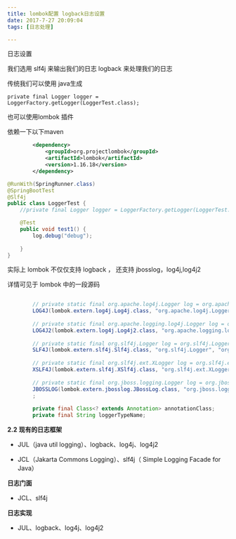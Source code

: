 ```yaml
---
title: lombok配置 logback日志设置
date: 2017-7-27 20:09:04
tags: [日志处理]

---
```

日志设置

 我们选用 slf4j 来输出我们的日志
 logback 来处理我们的日志

传统我们可以使用 java生成 
```
private final Logger logger = LoggerFactory.getLogger(LoggerTest.class);
```

也可以使用lombok 插件

依赖一下以下maven
```xml
		<dependency>
			<groupId>org.projectlombok</groupId>
			<artifactId>lombok</artifactId>
			<version>1.16.18</version>
		</dependency>
```


``` java
@RunWith(SpringRunner.class)
@SpringBootTest
@Slf4j
public class LoggerTest {
    //private final Logger logger = LoggerFactory.getLogger(LoggerTest.class);

    @Test
    public void test1() {
        log.debug("debug");
		
    }
}
```


实际上 lombok 不仅仅支持 logback ， 还支持 jbosslog，log4j,log4j2

详情可见于 lombok 中的一段源码
``` java
	
		// private static final org.apache.log4j.Logger log = org.apache.log4j.Logger.getLogger(TargetType.class);
		LOG4J(lombok.extern.log4j.Log4j.class, "org.apache.log4j.Logger", "org.apache.log4j.Logger.getLogger"),
		
		// private static final org.apache.logging.log4j.Logger log = org.apache.logging.log4j.LogManager.getLogger(TargetType.class);
		LOG4J2(lombok.extern.log4j.Log4j2.class, "org.apache.logging.log4j.Logger", "org.apache.logging.log4j.LogManager.getLogger"),
		
		// private static final org.slf4j.Logger log = org.slf4j.LoggerFactory.getLogger(TargetType.class);
		SLF4J(lombok.extern.slf4j.Slf4j.class, "org.slf4j.Logger", "org.slf4j.LoggerFactory.getLogger"),
		
		// private static final org.slf4j.ext.XLogger log = org.slf4j.ext.XLoggerFactory.getXLogger(TargetType.class);
		XSLF4J(lombok.extern.slf4j.XSlf4j.class, "org.slf4j.ext.XLogger", "org.slf4j.ext.XLoggerFactory.getXLogger"),
		
		// private static final org.jboss.logging.Logger log = org.jboss.logging.Logger.getLogger(TargetType.class);
		JBOSSLOG(lombok.extern.jbosslog.JBossLog.class, "org.jboss.logging.Logger", "org.jboss.logging.Logger.getLogger")
		;
		
		private final Class<? extends Annotation> annotationClass;
		private final String loggerTypeName;
```



**2.2** **现有的日志框架**

- JUL（java util logging）、logback、log4j、log4j2

- JCL（Jakarta Commons Logging）、slf4j（ Simple Logging Facade for Java）



**日志门面**

- JCL、slf4j

**日志实现**

- JUL、logback、log4j、log4j2


